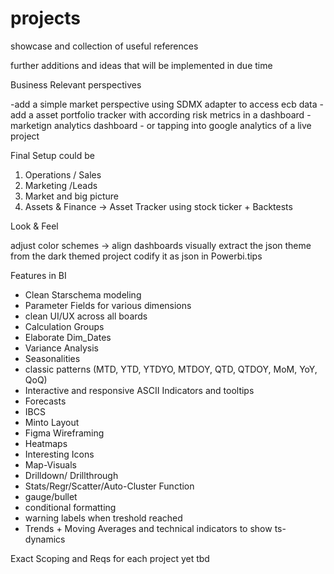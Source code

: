 # projects
showcase and collection of useful references

further additions and ideas that will be implemented in due time

Business Relevant perspectives

-add a simple market perspective using SDMX adapter to access ecb data
-add a asset portfolio tracker with according risk metrics in a dashboard 
-marketign analytics dashboard - or tapping into google analytics of a live project

Final Setup could be 

1) Operations / Sales
2) Marketing /Leads
3) Market and big picture
4) Assets & Finance -> Asset Tracker using stock ticker + Backtests

Look & Feel

adjust color schemes -> align dashboards visually 
extract the json theme from the dark themed project
codify it as json in Powerbi.tips

Features in BI

- Clean Starschema modeling
- Parameter Fields for various dimensions
- clean UI/UX across all boards
- Calculation Groups
- Elaborate Dim_Dates
- Variance Analysis
- Seasonalities
- classic patterns (MTD, YTD, YTDYO, MTDOY, QTD, QTDOY, MoM, YoY, QoQ)
- Interactive and responsive ASCII Indicators and tooltips
- Forecasts
- IBCS
- Minto Layout
- Figma Wireframing
- Heatmaps
- Interesting Icons
- Map-Visuals
- Drilldown/ Drillthrough
- Stats/Regr/Scatter/Auto-Cluster Function
- gauge/bullet
- conditional formatting
- warning labels when treshold reached
- Trends + Moving Averages and technical indicators to show ts-dynamics

Exact Scoping and Reqs for each project yet tbd